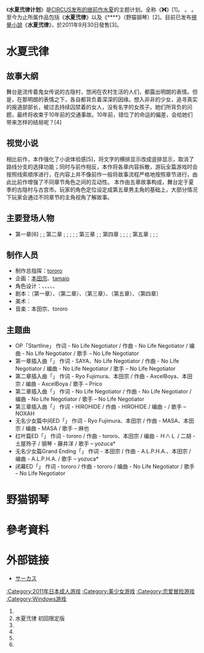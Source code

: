 《**水夏弐律计划**》是[CIRCUS发布的继前作](https://zh.wikipedia.org/wiki/CIRCUS_\(遊戲品牌\) "wikilink")[水夏](../Page/水夏.md "wikilink")的主题计划。全称《****》《****》\[1\]。 。 。至今为止所属作品包括《**水夏弐律**》以及《****》（野猫钢琴）\[2\]。目前已发布[視覺小說](https://zh.wikipedia.org/wiki/視覺小說 "wikilink")《**水夏弐律**》，於2011年9月30日發售\[3\]。

# 水夏弐律

## 故事大纲

舞台是流传着鬼女传说的古隐村，悠闲在农村生活的人们，都露出明朗的表情。但是，在那明朗的表情之下，各自都背负着深深的因缘。想入非非的少女，追寻真实的报道部部长，被过去持续囚禁着的女人，没有名字的女孩子。她们所背负的问题，最终将收束于10年前的交通事故。10年前，错位了的命运的偏差，会给她们带来怎样的结局呢？\[4\]

## 视觉小说

相比前作，本作强化了小说体验感\[5\]，将文字的横排显示改成竖排显示，取消了路线分支的选择功能；同时与前作相反，本作将各章内容拆散，游玩全篇游戏时会按照线索顺序进行，在内容上并不像前作一般将故事流程严格地按照章节进行，由此比前作增强了不同章节角色之间的互动性。
本作由五章故事构成，舞台定于夏季的古隐村与古宫市。玩家的角色定位设定成第五章男主角的基础上，大部分情况下玩家会通过不同章节的主角视角了解故事。

## 主要登场人物

  - 第一章\[6\]
    ;
    ;
    第二章
    ;
    ;
    ;
    ;
    ;
    第三章
    ;
    ;
    第四章
    ;
    ;
    ;
    ;
    第五章
    ;
    ;
    ;

## 制作人员

  - 制作总指挥：[tororo](https://zh.wikipedia.org/wiki/tororo "wikilink")
  - 企画：[本田宗](https://zh.wikipedia.org/wiki/本田宗 "wikilink")、[tamaio](https://zh.wikipedia.org/wiki/tamaio "wikilink")
  - 角色设计：、、、、、
  - 剧本：（第一章）、（第二章）、（第三章）、（第五章）、（第四章）
  - 美术：
  - 音楽：本田宗、tororo

## 主题曲

  - OP「Startline」
    作词 - No Life Negotiator / 作曲 - No Life Negotiator / 编曲 - No Life Negotiator / 歌手 – No Life Negotiator
  - 第一章插入曲「」
    作词 - SAYA、No Life Negotiator / 作曲 - No Life Negotiator / 编曲 - No Life Negotiator / 歌手 – No Life Negotiator
  - 第二章插入曲「」
    作词 - Ryo Fujimura、本田宗 / 作曲 - AxcelBoya、本田宗 / 编曲 - AxcelBoya / 歌手 – Prico
  - 第二章插入曲「」
    作词 - No Life Negotiator / 作曲 - No Life Negotiator / 编曲 - No Life Negotiator / 歌手 – No Life Negotiator
  - 第三章插入曲「」
    作词 - HIROHIDE / 作曲 - HIROHIDE / 编曲 -  / 歌手 – NOXAH
  - 无名少女篇中间ED「」
    作词 - Ryo Fujimura、本田宗 / 作曲 - MASA、本田宗 / 编曲 - MASA / 歌手 – 麻也
  - 红叶篇ED「」
    作词 - tororo / 作曲 - tororo、本田宗 / 编曲 - Ｈ∧Ｌ / 二胡 - 土屋玲子 / 钢琴 - 藤井洋 / 歌手 – yozuca\*
  - 无名少女篇Grand Ending「」
    作词 - 本田宗 / 作曲 - A.L.P.H.A.、本田宗 / 编曲 - A.L.P.H.A. / 歌手 – yozuca\*
  - 闭幕ED「」
    作词 - tororo / 作曲 - tororo / 编曲 - No Life Negotiator / 歌手 – No Life Negotiator

# 野猫钢琴

# 參考資料

# 外部链接

  - [サーカス](https://circus-co.jp/)

[:Category:2011年日本成人游戏](https://zh.wikipedia.org/wiki/Category:2011年日本成人游戏 "wikilink") [:Category:美少女游戏](https://zh.wikipedia.org/wiki/Category:美少女游戏 "wikilink") [:Category:恋爱冒险游戏](https://zh.wikipedia.org/wiki/Category:恋爱冒险游戏 "wikilink") [:Category:Windows游戏](https://zh.wikipedia.org/wiki/Category:Windows游戏 "wikilink")

1.
2.  水夏弐律 初回限定版
3.
4.
5.
6.
